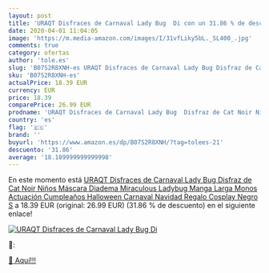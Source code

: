 ```yaml
---
layout: post
title: 'URAQT Disfraces de Carnaval Lady Bug  Di con un 31.86 % de descuento'
date: 2020-04-01 11:04:05
image: 'https://m.media-amazon.com/images/I/31vfLiky5bL._SL400_.jpg'
comments: true
category: ofertas
author: 'tole.es'
slug: 'B07S2R8XNH-es URAQT Disfraces de Carnaval Lady Bug Disfraz de Cat Noir...'
sku: 'B07S2R8XNH-es'
actualPrice: 18.39 EUR
currency: EUR
price: 18.39
comparePrice: 26.99 EUR
prodname: 'URAQT Disfraces de Carnaval Lady Bug  Disfraz de Cat Noir Niños  Máscara Diadema Miraculous Ladybug Manga Larga Monos Actuación Cumpleaños Halloween Carnaval Navidad Regalo Cosplay Negro S'
country: 'es'
flag: '🇪🇸'
brand: ''
buyurl: 'https://www.amazon.es/dp/B07S2R8XNH/?tag=tolees-21'
descuento: '31.86'
average: '18.189999999999998'
---
```


En este momento está [URAQT Disfraces de Carnaval Lady Bug  Disfraz de Cat Noir Niños  Máscara Diadema Miraculous Ladybug Manga Larga Monos Actuación Cumpleaños Halloween Carnaval Navidad Regalo Cosplay Negro S](https://www.amazon.es/dp/B07S2R8XNH/?tag=tolees-21) a 18.39 EUR (original: 26.99 EUR) (31.86 %  de descuento) en el siguiente enlace!

[![URAQT Disfraces de Carnaval Lady Bug  Di](https://m.media-amazon.com/images/I/31vfLiky5bL._SL400_.jpg)](https://www.amazon.es/dp/B07S2R8XNH/?tag=tolees-21)

🔎:


[🛒 Aquí!!!](https://www.amazon.es/dp/B07S2R8XNH/?tag=tolees-21)
